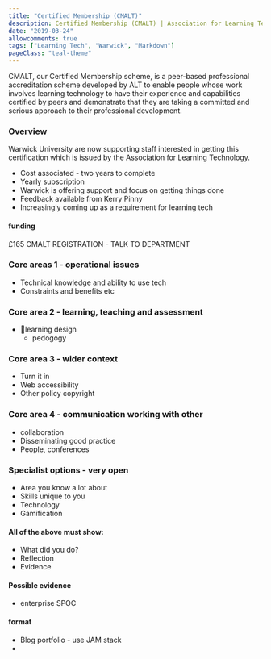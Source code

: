 ```yaml
---
title: "Certified Membership (CMALT)"
description: Certified Membership (CMALT) | Association for Learning Technology.
date: "2019-03-24"
allowcomments: true
tags: ["Learning Tech", "Warwick", "Markdown"]
pageClass: "teal-theme"
---
```


CMALT, our Certified Membership scheme,  is a peer-based professional accreditation scheme developed by ALT to enable people whose work involves learning technology to have their experience and capabilities certified by peers and demonstrate that they are taking a committed and serious approach to their professional development.

<!--more-->



### Overview

Warwick University are now supporting staff interested in getting this certification which is issued by the Association for Learning Technology.

- Cost associated - two years to complete
- Yearly subscription
- Warwick is offering support and focus on getting things done
- Feedback available from Kerry Pinny
- Increasingly coming up as a requirement for learning tech

#### funding

£165 CMALT REGISTRATION - TALK TO DEPARTMENT



### Core areas 1 - operational issues

- Technical knowledge and ability to use tech
- Constraints and benefits etc

### Core area 2 - learning, teaching and assessment

- learning design
  - pedogogy

### Core area 3 - wider context

- Turn it in
- Web accessibility
- Other policy copyright

### Core area 4 - communication working with other

- collaboration
- Disseminating good practice
- People, conferences



### Specialist options - very open

- Area you know a lot about
- Skills unique to you
- Technology
- Gamification



#### All of the above must show:

- What did you do?
- Reflection
- Evidence

#### Possible evidence

- enterprise SPOC

#### format

- Blog portfolio - use JAM stack
-
